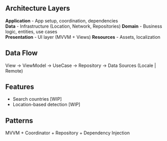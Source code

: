 
## Architecture Layers

**Application** - App setup, coordination, dependencies  
**Data** - Infrastructure (Location, Network, Repositories)
**Domain** - Business logic, entities, use cases  
**Presentation** - UI layer (MVVM + Views)
**Resources** - Assets, localization

## Data Flow

View → ViewModel → UseCase → Repository → Data Sources (Locale | Remote)

## Features

- Search countries [WIP]
- Location-based detection [WIP]

## Patterns

MVVM + Coordinator + Repository + Dependency Injection
